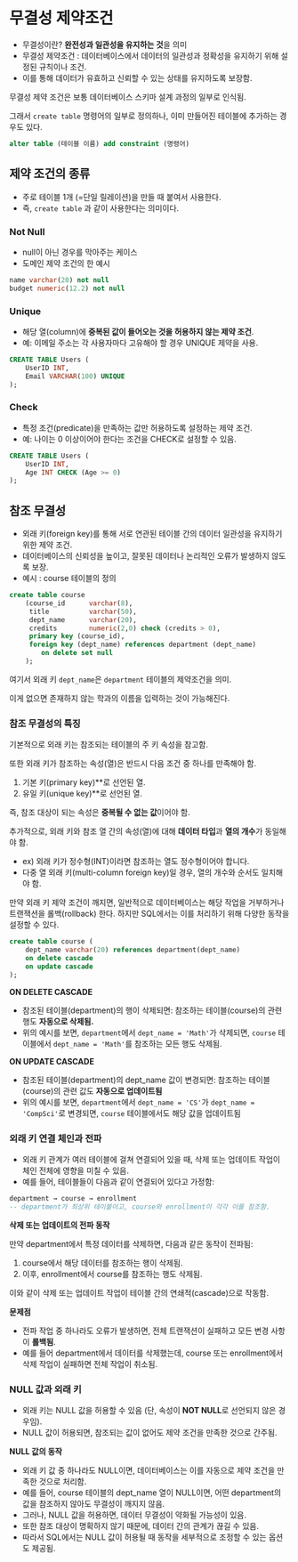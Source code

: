 # 무결성 제약조건

- 무결성이란? **완전성과 일관성을 유지하는 것**을 의미
- 무결성 제약조건 : 데이터베이스에서 데이터의 일관성과 정확성을 유지하기 위해 설정된 규칙이나 조건.
- 이를 통해 데이터가 유효하고 신뢰할 수 있는 상태를 유지하도록 보장함.

무결성 제약 조건은 보통 데이터베이스 스키마 설계 과정의 일부로 인식됨.

그래서 `create table` 명령어의 일부로 정의하나, 이미 만들어진 테이블에 추가하는 경우도 있다.

```sql
alter table (테이블 이름) add constraint (명령어)
```

## 제약 조건의 종류

- 주로 테이블 1개 (=단일 릴레이션)을 만들 때 붙여서 사용한다.
- 즉, `create table` 과 같이 사용한다는 의미이다.

### Not Null

- null이 아닌 경우를 막아주는 케이스
- 도메인 제약 조건의 한 예시

```sql
name varchar(20) not null
budget numeric(12.2) not null
```

### Unique

- 해당 열(column)에 **중복된 값이 들어오는 것을 허용하지 않는 제약 조건**.
- 예: 이메일 주소는 각 사용자마다 고유해야 할 경우 UNIQUE 제약을 사용.

```sql
CREATE TABLE Users (
    UserID INT,
    Email VARCHAR(100) UNIQUE
);
```

### Check

- 특정 조건(predicate)을 만족하는 값만 허용하도록 설정하는 제약 조건.
- 예: 나이는 0 이상이어야 한다는 조건을 CHECK로 설정할 수 있음.

```sql
CREATE TABLE Users (
    UserID INT,
    Age INT CHECK (Age >= 0)
);
```

## 참조 무결성

- 외래 키(foreign key)를 통해 서로 연관된 테이블 간의 데이터 일관성을 유지하기 위한 제약 조건.
- 데이터베이스의 신뢰성을 높이고, 잘못된 데이터나 논리적인 오류가 발생하지 않도록 보장.
- 예시 : course 테이블의 정의

```sql
create table course
	(course_id		varchar(8), 
	 title			varchar(50), 
	 dept_name		varchar(20),
	 credits		numeric(2,0) check (credits > 0),
	 primary key (course_id),
	 foreign key (dept_name) references department (dept_name)
		on delete set null
	);
```

여기서 외래 키 `dept_name`은 `department` 테이블의 제약조건을 의미.

이게 없으면 존재하지 않는 학과의 이름을 입력하는 것이 가능해진다.

### 참조 무결성의 특징

기본적으로 외래 키는 참조되는 테이블의 주 키 속성을 참고함.

또한 외래 키가 참조하는 속성(열)은 반드시 다음 조건 중 하나를 만족해야 함.

1. 기본 키(primary key)**로 선언된 열.
2. 유일 키(unique key)**로 선언된 열.

즉, 참조 대상이 되는 속성은 **중복될 수 없는 값**이어야 함.

추가적으로, 외래 키와 참조 열 간의 속성(열)에 대해 **데이터 타입**과 **열의 개수**가 동일해야 함.

- ex) 외래 키가 정수형(INT)이라면 참조하는 열도 정수형이어야 합니다.
- 다중 열 외래 키(multi-column foreign key)일 경우, 열의 개수와 순서도 일치해야 함.

만약 외래 키 제약 조건이 깨지면, 일반적으로 데이터베이스는 해당 작업을 거부하거나 트랜잭션을 롤백(rollback) 한다. 하지만 SQL에서는 이를 처리하기 위해 다양한 동작을 설정할 수 있다.

```sql
create table course (
    dept_name varchar(20) references department(dept_name)
    on delete cascade
    on update cascade
);
```

**ON DELETE CASCADE**

- 참조된 테이블(department)의 행이 삭제되면: 참조하는 테이블(course)의 관련 행도 **자동으로 삭제됨.**
- 위의 예시를 보면, `department`에서 `dept_name = 'Math'`가 삭제되면, `course` 테이블에서 `dept_name = 'Math'`를 참조하는 모든 행도 삭제됨.

**ON UPDATE CASCADE**

- 참조된 테이블(department)의 dept_name 값이 변경되면: 참조하는 테이블(course)의 관련 값도 **자동으로 업데이트됨**
- 위의 예시를 보면, `department`에서 `dept_name = 'CS'`가 `dept_name = 'CompSci'`로 변경되면, `course` 테이블에서도 해당 값을 업데이트됨

### **외래 키 연결 체인과 전파**

- 외래 키 관계가 여러 테이블에 걸쳐 연결되어 있을 때, 삭제 또는 업데이트 작업이 체인 전체에 영향을 미칠 수 있음.
- 예를 들어, 테이블들이 다음과 같이 연결되어 있다고 가정함:

```sql
department → course → enrollment
-- department가 최상위 테이블이고, course와 enrollment이 각각 이를 참조함.
```

**삭제 또는 업데이트의 전파 동작**

만약 department에서 특정 데이터를 삭제하면, 다음과 같은 동작이 전파됨:

1. course에서 해당 데이터를 참조하는 행이 삭제됨.
2. 이후, enrollment에서 course를 참조하는 행도 삭제됨.

이와 같이 삭제 또는 업데이트 작업이 테이블 간의 연쇄적(cascade)으로 작동함.

**문제점**

- 전파 작업 중 하나라도 오류가 발생하면, 전체 트랜잭션이 실패하고 모든 변경 사항이 **롤백됨**.
- 예를 들어 department에서 데이터를 삭제했는데, course 또는 enrollment에서 삭제 작업이 실패하면 전체 작업이 취소됨.

### **NULL 값과 외래 키**

- 외래 키는 NULL 값을 허용할 수 있음 (단, 속성이 **NOT NULL**로 선언되지 않은 경우임).
- NULL 값이 허용되면, 참조되는 값이 없어도 제약 조건을 만족한 것으로 간주됨.

**NULL 값의 동작**

- 외래 키 값 중 하나라도 NULL이면, 데이터베이스는 이를 자동으로 제약 조건을 만족한 것으로 처리함.
- 예를 들어, course 테이블의 dept_name 열이 NULL이면, 어떤 department의 값을 참조하지 않아도 무결성이 깨지지 않음.
- 그러나, NULL 값을 허용하면, 데이터 무결성이 약화될 가능성이 있음.
- 또한 참조 대상이 명확하지 않기 때문에, 데이터 간의 관계가 끊길 수 있음.
- 따라서 SQL에서는 NULL 값이 허용될 때 동작을 세부적으로 조정할 수 있는 옵션도 제공됨.